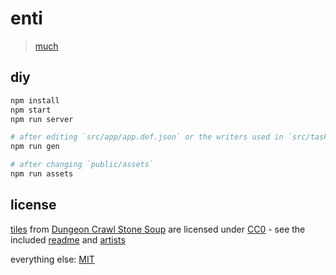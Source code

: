 # enti

> [much](https://enti-life.github.io/enti)


## diy

```bash
npm install
npm start
npm run server

# after editing `src/app/app.def.json` or the writers used in `src/tasks/gen.ts`:
npm run gen

# after changing `public/assets`
npm run assets
```

## license

[tiles](https://github.com/crawl/tiles)
from [Dungeon Crawl Stone Soup](https://github.com/crawl/crawl)
are licensed under [CC0](http://creativecommons.org/publicdomain/zero/1.0/) -
see the included [readme](public/assets/dcss/README.md)
and [artists](public/assets/dcss/ARTISTS.md)

everything else: [MIT](LICENSE)

